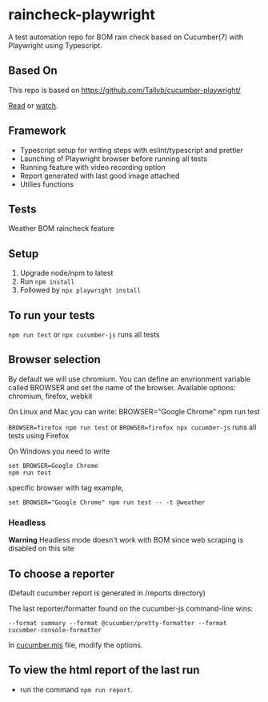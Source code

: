 # raincheck-playwright

A test automation repo for BOM rain check based on Cucumber(7) with Playwright using Typescript.

## Based On
This repo is based on https://github.com/Tallyb/cucumber-playwright/

[Read](https://tally-b.medium.com/e2e-testing-with-cucumber-and-playwright-9584d3ef3360) or [watch](https://www.youtube.com/watch?v=PUVFmhYJNJA&list=PLwwCtx3xQxlVMZzS4oi2TafVRngQ1wF_0&index=2). 


## Framework

- Typescript setup for writing steps with eslint/typescript and prettier
- Launching of Playwright browser before running all tests
- Running feature with video recording option
- Report generated with last good image attached
- Utilies functions
## Tests

Weather BOM raincheck feature

## Setup
1. Upgrade node/npm to latest
2. Run ```npm install```
3. Followed by ```npx playwright install```

## To run your tests

`npm run test` or `npx cucumber-js` runs all tests

## Browser selection

By default we will use chromium. You can define an envrionment variable called BROWSER and
set the name of the browser. Available options: chromium, firefox, webkit

On Linux and Mac you can write:
BROWSER="Google Chrome" npm run test

`BROWSER=firefox npm run test` or `BROWSER=firefox npx cucumber-js` runs all tests using Firefox

On Windows you need to write

```
set BROWSER=Google Chrome
npm run test
```

specific browser with tag example,
```
set BROWSER="Google Chrome" npm run test -- -t @weather
```

### Headless

**Warning**
Headless mode doesn't work with BOM since web scraping is disabled on this site

## To choose a reporter

(Default cucumber report is generated in /reports directory)

The last reporter/formatter found on the cucumber-js command-line wins:

```text
--format summary --format @cucumber/pretty-formatter --format cucumber-console-formatter
```

In [cucumber.mjs](cucumber.mjs) file, modify the options.

## To view the html report of the last run

- run the command `npm run report`.

